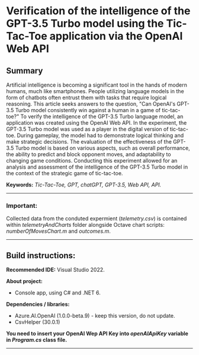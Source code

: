 # Verification of the intelligence of the GPT-3.5 Turbo model using the Tic-Tac-Toe application via the OpenAI Web API



## Summary

 Artificial intelligence is becoming a significant tool in the hands of modern humans, much like smartphones. People utilizing language models in the form of chatbots often entrust them with tasks that require logical reasoning. This article seeks answers to the question, "Can OpenAI's GPT-3.5 Turbo model consistently win against a human in a game of tic-tac-toe?" To verify the intelligence of the GPT-3.5 Turbo language model, an application was created using the OpenAI Web API. In the experiment, the GPT-3.5 Turbo model was used as a player in the digital version of tic-tac-toe. During gameplay, the model had to demonstrate logical thinking and make strategic decisions. The evaluation of the effectiveness of the GPT-3.5 Turbo model is based on various aspects, such as overall performance, the ability to predict and block opponent moves, and adaptability to changing game conditions. Conducting this experiment allowed for an analysis and assessment of the intelligence of the GPT-3.5 Turbo model in the context of the strategic game of tic-tac-toe.

**Keywords:** *Tic-Tac-Toe, GPT, chatGPT, GPT-3.5, Web API, API.*

---

### Important:

Collected data from the conduted expermient (*telemetry.csv*) is contained within *telemetryAndCharts* folder alongside Octave chart scripts: *numberOfMovesChart.m* and *outcomes.m*.

---

## Build instructions:

**Recommended IDE:** Visual Studio 2022.

**About project:**
* Console app, using C# and .NET 6.

**Dependencies / libraries:**
* Azure.AI.OpenAI (1.0.0-beta.9) - keep this version, do not update.
* CsvHelper (30.0.1)

**You need to insert your OpenAI Wep API Key into *openAIApiKey* variable in *Program.cs* class file.**

---
